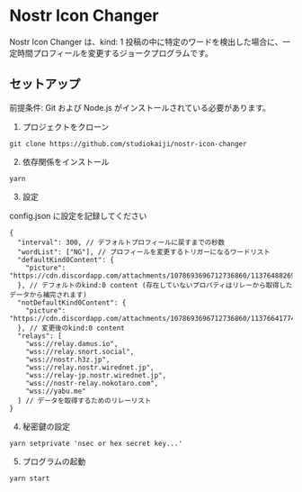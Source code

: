# Nostr Icon Changer

Nostr Icon Changer は、kind: 1 投稿の中に特定のワードを検出した場合に、一定時間プロフィールを変更するジョークプログラムです。

## セットアップ

前提条件: Git および Node.js がインストールされている必要があります。

1. プロジェクトをクローン

```
git clone https://github.com/studiokaiji/nostr-icon-changer
```

2. 依存関係をインストール

```
yarn
```

3. 設定

config.json に設定を記録してください

```
{
  "interval": 300, // デフォルトプロフィールに戻すまでの秒数
  "wordList": ["NG"], // プロフィールを変更するトリガーになるワードリスト
  "defaultKind0Content": {
    "picture": "https://cdn.discordapp.com/attachments/1078693696712736860/1137648826925191258/22e730bbb04ac5be44edc9540d220a7b034b89dc2fac72f9cec42dc046df3ecd.png"
  }, // デフォルトのkind:0 content (存在していないプロパティはリレーから取得したデータから補完されます)
  "notDefaultKind0Content": {
    "picture": "https://cdn.discordapp.com/attachments/1078693696712736860/1137664177406738523/Eu_lixGUUAE7AAV.jpg"
  }, // 変更後のkind:0 content
  "relays": [
    "wss://relay.damus.io",
    "wss://relay.snort.social",
    "wss://nostr.h3z.jp",
    "wss://relay.nostr.wirednet.jp",
    "wss://relay-jp.nostr.wirednet.jp",
    "wss://nostr-relay.nokotaro.com",
    "wss://yabu.me"
  ] // データを取得するためのリレーリスト
}

```

4. 秘密鍵の設定

```
yarn setprivate 'nsec or hex secret key...'
```

5. プログラムの起動

```
yarn start
```
